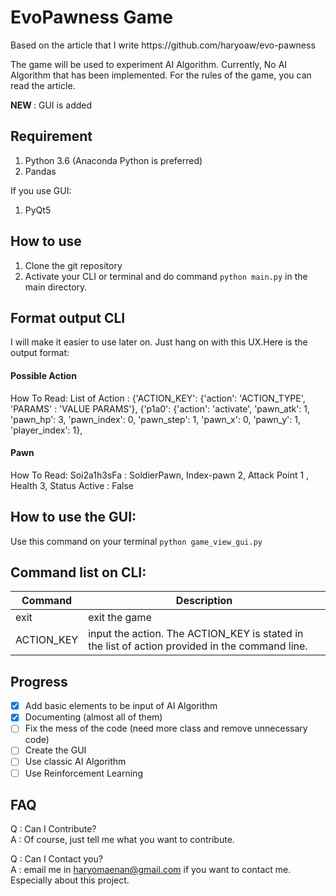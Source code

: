 # EvoPawness Game

<p>Based on the article that I write https://github.com/haryoaw/evo-pawness</p>

<p>The game will be used to experiment AI Algorithm. Currently, No AI Algorithm that has been implemented. For the rules of the game, you can read the article.</p>

<b>NEW </b> : GUI is added
## Requirement
1. Python 3.6 (Anaconda Python is preferred)
2. Pandas

If you use GUI:
1. PyQt5

## How to use
1. Clone the git repository
2. Activate your CLI or terminal and do command `python main.py` in the main directory.

## Format output CLI
I will make it easier to use later on. Just hang on with this UX.Here is the output format:

#### Possible Action
How To Read: 
List of Action :
{'ACTION_KEY': {'action': 'ACTION_TYPE',
          'PARAMS' : 'VALUE PARAMS'},
{'p1a0': {'action': 'activate',
          'pawn_atk': 1,
          'pawn_hp': 3,
          'pawn_index': 0,
          'pawn_step': 1,
          'pawn_x': 0,
          'pawn_y': 1,
          'player_index': 1},

#### Pawn
How To Read:
Soi2a1h3sFa : SoldierPawn, Index-pawn 2, Attack Point 1 , Health 3, Status Active : False

## How to use the GUI:
Use this command on your terminal
`python game_view_gui.py`

## Command list on CLI:
|Command| Description|
|-------|------------|
|exit|exit the game|
|ACTION_KEY|input the action. The ACTION_KEY is stated in the list of action provided in the command line.|
## Progress
- [x] Add basic elements to be input of AI Algorithm
- [x] Documenting (almost all of them)
- [ ] Fix the mess of the code (need more class and remove unnecessary code)
- [ ] Create the GUI
- [ ] Use classic AI Algorithm
- [ ] Use Reinforcement Learning
## FAQ
Q : Can I Contribute? <br>
A : Of course, just tell me what you want to contribute. <br>

Q : Can I Contact you? <br>
A : email me in haryomaenan@gmail.com if you want to contact me. Especially about this project.
